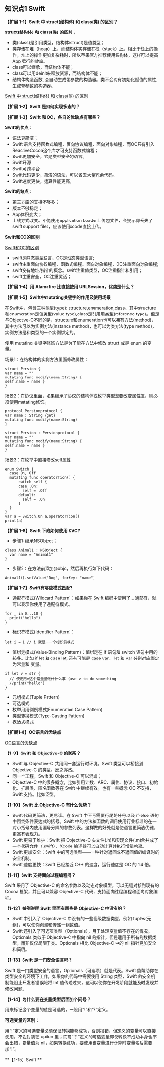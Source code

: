 ## 知识点1 Swift

**【扩展 1-1】Swift 中 struct(结构体) 和 class(类) 的区别？**

**struct(结构体) 和 class(类) 的区别：**

* 类(class)是引用类型，结构体(struct)是值类型；
* 类存储在堆（heap）上，而结构体实存储在栈（stack）上。相比于栈上的操作，堆上的操作更加复杂耗时，所以苹果官方推荐使用结构体，这样可以提高 App 运行的效率。
* class可以继承，而结构体不能；
* class可以用deinit来释放资源，而结构体不能；
* 结构体构造函数, 会自动生成带参数的构造器。类不会对有初始化赋值的属性, 生成带参数的构造器。

[Swift 中 struct(结构体) 和 class(类) 的区别](https://www.jianshu.com/p/a9420d8bcf40)

**【扩展 1-2】Swift 是如何实现多态的？**

**【扩展 1-3】Swift 和 OC，各自的优缺点有哪些？**

**Swift的优点**：

* 语法更简洁；
* Swift 语言支持函数式编程、面向协议编程、面向对象编程，而OC只有引入ReactiveCocoa这个库才可支持函数式编程；
* Swift更加安全，它是类型安全的语言。
* Swift开源
* Swift可跨平台
* Swift代码更少，简洁的语法，可以省去大量冗余代码。
* Swift速度更快，运算性能更高。

**Swift的缺点**：

* 第三方库的支持不够多；
* 版本不够稳定；
* App体积变大；
* 上线方式改变。不能使用application Loader上传包文件，会提示你丢失了swift support files，应该使用xcode直接上传。


**Swift和OC的区别**

[Swift和OC的区别](https://www.cnblogs.com/wangyf-iOS/p/6568266.html)

* swift是静态类型语言，OC是动态类型语言;
* swift注重面向协议编程、函数式编程、面向对象编程，OC注重面向对象编程;
* swift没有地址/指针的概念。swift注重值类型，OC注重指针和引用；
* swift注重安全，OC注重灵活；


**【扩展 1-4】用 Alamofire 比直接使用 URLSession，优势是什么？**

**【扩展 1-5】Swift中mutating关键字的作用及使用场景**

在Swift中，包含三种类型(type): structure,enumeration,class。其中structure和enumeration是值类型(value type),class是引⽤用类型(reference type)。但是与Objective-C不同的是，structure和enumeration也可以拥有方法(method)， 其中方法可以为实例方法(instance method)，也可以为类方法(type method)，实例方法是和类型的一个实例绑定的。

使用 mutating 关键字修饰方法是为了能在方法中修改 struct 或是 enum 的变量。

场景1：在结构体的实例方法里面修改属性：

```
struct Persion {
var name = ""
mutating func modify(name:String) {
self.name = name }
}
```

场景2：在协议里面，如果继承了协议的结构体或枚举类型想要改变属性值，则必须使用mutating修饰。

```
protocol Persionprotocol {
var name : String {get}
mutating func modify(name:String)
}

struct Persion : Persionprotocol {
var name = ""
mutating func modify(name:String) {
self.name = name }
}
```

场景3：在枚举中直接修改self属性

```
enum Switch {
  case On, Off
  mutating func operatorTion() { 
      switch self {
      case .On:
        self = .Off 
      default:
        self = .On 
      }
  } 
}
var a = Switch.On a.operatorTion()
print(a)
```

**【扩展 1-6】Swift 下的如何使用 KVC?**

* 步骤1: 继承NSObject；

```
class Animal1 : NSObject {
  var name = "Animal1" 
}
```
* 步骤2：在⽅法前添加@objc，然后再执行如下代码：

```
Animal1().setValue("Dog", forKey: "name")
```

**【扩展 1-7】Swift有哪些模式匹配?**

* 通配符模式(Wildcard Pattern)：如果你在 Swift 编码中使⽤了 _ 通配符，就可以表示你使⽤了通配符模式。

```
for _ in 0...10 {
  print("hello") 
}
```

* 标识符模式(Identifier Pattern)：

```
let i = 1 // i 就是⼀一个标识符模式
```

* 值绑定模式(Value-Binding Pattern)：值绑定在 if 语句和 switch 语句中用的较多。⽐如 if let 和 case let, 还有可能是 case var。 let 和 var 分别对应绑定为常量和 变量。

```
if let v = str {
  // 使⽤用v这个常量量做什什么事 (use v to do something) 
  //print("hello")
}
```

* 元组模式(Tuple Pattern)
* 可选模式
* 枚举⽤用例例模式(Enumeration Case Pattern)
* 类型转换模式(Type-Casting Pattern)
* 表达式模式

**【扩展1-8】OC语言的优缺点**

[OC语言的优缺点](https://www.jianshu.com/p/64e1755318cb?utm_campaign)

**【1-9】Swift 和 Objective-C 的联系？**

* Swift 与 Objective-C 共用同一套运行时环境。Swift 类型可以桥接到 Objective-C 的类型。反之亦然。
* 同一个工程，Swift 和 Objective-C 可以混编；
* Objective-C 中的很多概念，比如引用计数、ARC、属性、协议、接口、初始化、扩展类、匿名函数等在 Swift 中继续有效。也有一些概念 OC 不支持，Swift 支持。比如泛型。

**【1-10】Swift 比 Objective-C 有什么优势？**

* Swift 代码更简洁，更易读。在 Swift 中不再需要行尾的分号以及 if-else 语句中围绕条件表达式的括号。Swift 中的方法和函数的调用使用行业标准的在一对小括号内使用逗号分隔的参数列表。这样做的好处就是使语言更简洁优雅，更富有表现力。
* Swift 更易于维护：Swift 把 Objective-C 头文件(.h)和实现文件(.m)合并成了一个代码文件（.swift），Xcode 编译器可以自动计算并执行增量构建。
* Swift 更加安全：Swift 中的可选类型——一种针对返回或不返回值的编译时的安全机制。
* Swift 速度更快：Swift 已经接近 C++ 的速度，运行速度是 OC 的 1.4 倍。

**【1-11】Swift 支持面向过程编程吗？**

Swift 采用了 Objective-C 的命名参数以及动态对象模型，可以无缝对接到现有的 Cocoa 框架，并且可以兼容 Objective-C 代码，支持面向过程编程和面向对象编程。

**【1-12】举例说明 Swift 里面有哪些是 Objective-C 中没有的？**

* Swift 中引入了 Objective-C 中没有的一些高级数据类型，例如 tuples(元组)，可以使你创建和传递一组数值。
* Swift 还引入了可选项类型（Optionals），用于处理变量值不存在的情况。Optionals 类似于 Objective-C 中指向 nil 的指针，但是适用于所有的数据类型，而非仅仅局限于类。Optionals 相比 Objective-C 中的 nil 指针更加安全和简明。

**【1-13】Swift 是一门安全语言吗？**

Swift 是一门类型安全的语言，Optionals（可选项）就是代表。Swift 能帮助你在类型安全的环境下工作，如果你的代码中需要使用 String 类型，Swift 的安全机制能阻止开发者错误地将 Int 值传递过来，这可以使你在开发阶段就能及时发现并修改问题。

**【1-14】为什么要在变量类型后面加个问号？**

用来标记这个变量的值是可选的，一般用“!”和“?”定义。

**可选变量的区别**：

用“!”定义的可选变量必须保证转换能够成功，否则报错，但定义的变量可以直接使用，不会封装在 option 里；而用“？”定义的可选变量即使转换不成功本身也不会出错，变量值为 nil，如果转换成功，要使用该变量进行计算时变量名后需要加“!”。

**【1-15】Swift **


